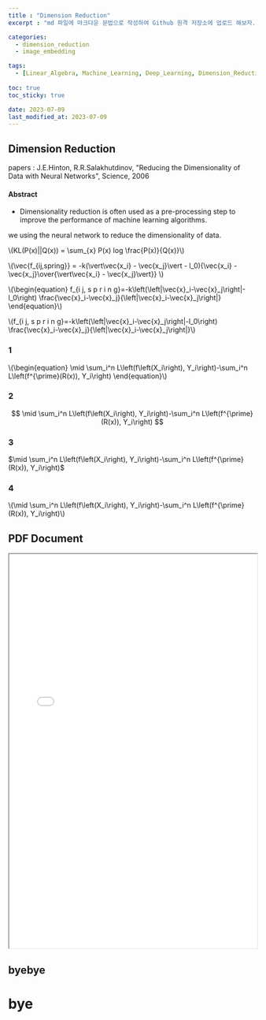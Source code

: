 ```yaml
---
title : "Dimension Reduction"
excerpt : "md 파일에 마크다운 문법으로 작성하여 Github 원격 저장소에 업로드 해보자. 에디터는 Visual Studio code 사용! 로컬 서버에서 확인도 해보자. "

categories: 
  - dimension_reduction
  - image_embedding

tags:
  - [Linear_Algebra, Machine_Learning, Deep_Learning, Dimension_Reduction, Image_Embedding]
  
toc: true
toc_sticky: true

date: 2023-07-09
last_modified_at: 2023-07-09
---
```

## Dimension Reduction

papers : J.E.Hinton, R.R.Salakhutdinov, "Reducing the Dimensionality of Data with Neural Networks", Science, 2006

#### Abstract

- Dimensionality reduction is often used as a pre-processing step to improve the performance of machine learning algorithms.


we using the neural network to reduce the dimensionality of data.

\\(KL(P(x)||Q(x)) = \sum_{x} P(x) log \frac{P(x)}{Q(x)}\\)

\\(\vec{f_{ij,spring}} = -k(\vert\vec{x_i} - \vec{x_j}\vert - l_0){\vec{x_i} - \vec{x_j}\over{\vert\vec{x_i} - \vec{x_j}\vert}} \\)

\\(\begin{equation}
f_{i j, s p r i n g}=-k\left(\left|\vec{x}_i-\vec{x}_j\right|-l_0\right) \frac{\vec{x}_i-\vec{x}_j}{\left|\vec{x}_i-\vec{x}_j\right|}
\end{equation}\\)

\\(f_{i j, s p r i n g}=-k\left(\left|\vec{x}_i-\vec{x}_j\right|-l_0\right) \frac{\vec{x}_i-\vec{x}_j}{\left|\vec{x}_i-\vec{x}_j\right|}\\)

### 1

\\(\begin{equation}
\mid \sum_i^n L\left(f\left(X_i\right), Y_i\right)-\sum_i^n L\left(f^{\prime}(R(x)), Y_i\right)
\end{equation}\\)

### 2

$$
\mid \sum_i^n L\left(f\left(X_i\right), Y_i\right)-\sum_i^n L\left(f^{\prime}(R(x)), Y_i\right)
$$

### 3
$\mid \sum_i^n L\left(f\left(X_i\right), Y_i\right)-\sum_i^n L\left(f^{\prime}(R(x)), Y_i\right)$

### 4

\\(\mid \sum_i^n L\left(f\left(X_i\right), Y_i\right)-\sum_i^n L\left(f^{\prime}(R(x)), Y_i\right)\\)
## PDF Document

<iframe src="../paper/dimension_reduction/sne.pdf" width="100%" height="800px">
  <p>Unable to display PDF. Click <a href="../paper/dimension_reduction/sne.pdf">here</a> to download it.</p>
</iframe>

byebye
---
# bye
<a href="../paper/dimension_reduction/sne.pdf" class="image fit"><img src="images/marr_pic.jpg" alt=""></a>
    